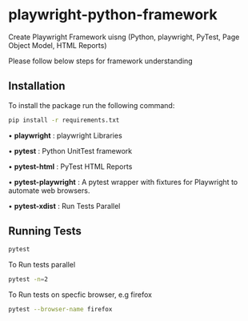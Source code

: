 # playwright-python-framework
Create Playwright Framework uisng (Python, playwright, PyTest, Page Object Model, HTML Reports)

Please follow below steps for framework understanding 

## Installation

To install the package run the following command:
```bash
pip install -r requirements.txt
```

•	**playwright** : playwright Libraries

•	**pytest** : Python UnitTest framework

•	**pytest-html** : PyTest HTML Reports

•	**pytest-playwright** : A pytest wrapper with fixtures for Playwright to automate web browsers.

•	**pytest-xdist** : Run Tests Parallel

## Running Tests

```bash
pytest
```

To Run tests parallel 
```bash
pytest -n=2
```

To Run tests on specfic browser, e.g firefox
```bash
pytest --browser-name firefox
```